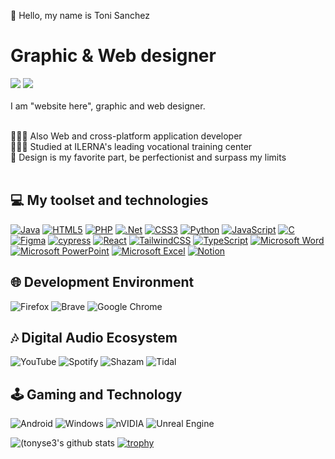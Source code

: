 👋 Hello, my name is Toni Sanchez
# Graphic & Web designer
<!-- ![Logo](https://github.com/tonyse3/GitHub-Profile/blob/e71dcd058e216ef2584e45ba65628aaac27e69f2/logo.png) -->
<a href="https://www.linkedin.com/in/tonyse3/">
<img src="https://img.shields.io/badge/linkedin-%230077B5.svg?style=for-the-badge&logo=linkedin&logoColor=white&text_decoration=none"></a>
<a href="mailto:tsanesc@gmail.com"><img src="https://img.shields.io/badge/Gmail-D14836?style=for-the-badge&logo=gmail&logoColor=white&text_decoration=none"></a>
<!--<a href="https://www.instagram.com/tonyse3/" target="_blank">
  <img src="https://img.shields.io/badge/Instagram-%23E4405F.svg?style=for-the-badge&logo=Instagram&logoColor=white"   
 alt="LinkedIn Profile">-->
</a><br/></br>
I am "website here", graphic and web designer.<br/><br/>

👩🏻‍💻 Also Web and cross-platform application developer<br/>
👩🏻‍🎓 Studied at ILERNA's leading vocational training center<br/>
🎨 Design is my favorite part, be perfectionist and surpass my limits
<br/><br/>

## 💻 My toolset and technologies <!-- https://github.com/Ileriayo/markdown-badges -->
[![Java](https://img.shields.io/badge/java-%23ED8B00.svg?style=for-the-badge&logo=openjdk&logoColor=white)](https://www.java.com)
[![HTML5](https://img.shields.io/badge/html5-%23E34F26.svg?style=for-the-badge&logo=html5&logoColor=white)](https://www.google.com)
[![PHP](https://img.shields.io/badge/php-%23777BB4.svg?style=for-the-badge&logo=php&logoColor=white)](https://www..com)
[![.Net](https://img.shields.io/badge/.NET-5C2D91?style=for-the-badge&logo=.net&logoColor=white)](https://www..com)
[![CSS3](https://img.shields.io/badge/css3-%231572B6.svg?style=for-the-badge&logo=css3&logoColor=white)](https://www..com)
[![Python](https://img.shields.io/badge/python-3670A0?style=for-the-badge&logo=python&logoColor=ffdd54)](https://www..com)
[![JavaScript](https://img.shields.io/badge/javascript-%23323330.svg?style=for-the-badge&logo=javascript&logoColor=%23F7DF1E)](https://www..com)
[![C](https://img.shields.io/badge/c-%2300599C.svg?style=for-the-badge&logo=c&logoColor=white)](https://www..com)
<br/>
[![Figma](https://img.shields.io/badge/figma-%23F24E1E.svg?style=for-the-badge&logo=figma&logoColor=white)](https://www..com)
[![cypress](https://img.shields.io/badge/-cypress-%23E5E5E5?style=for-the-badge&logo=cypress&logoColor=058a5e)](https://www..com)
[![React](https://img.shields.io/badge/react-%2320232a.svg?style=for-the-badge&logo=react&logoColor=%2361DAFB)](https://www..com)
[![TailwindCSS](https://img.shields.io/badge/tailwindcss-%2338B2AC.svg?style=for-the-badge&logo=tailwind-css&logoColor=white)](https://www..com)
[![TypeScript](https://img.shields.io/badge/typescript-%23007ACC.svg?style=for-the-badge&logo=typescript&logoColor=white)](https://www..com)
[![Microsoft Word](https://img.shields.io/badge/Microsoft_Word-2B579A?style=for-the-badge&logo=microsoft-word&logoColor=white)](https://www.microsoft.com/microsoft-365/word)
[![Microsoft PowerPoint](https://img.shields.io/badge/Microsoft_PowerPoint-B7472A?style=for-the-badge&logo=microsoft-powerpoint&logoColor=white)](https://www.microsoft.com/microsoft-365/powerpoint)
[![Microsoft Excel](https://img.shields.io/badge/Microsoft_Excel-217346?style=for-the-badge&logo=microsoft-excel&logoColor=white)](https://www.microsoft.com/microsoft-365/excel)
[![Notion](https://img.shields.io/badge/Notion-%23000000.svg?style=for-the-badge&logo=notion&logoColor=white)](https://www.notion.so)

## 🌐 Development Environment
![Firefox](https://img.shields.io/badge/Firefox-FF7139?style=for-the-badge&logo=Firefox-Browser&logoColor=white)
![Brave](https://img.shields.io/badge/Brave-FB542B?style=for-the-badge&logo=Brave&logoColor=white)
![Google Chrome](https://img.shields.io/badge/Google%20Chrome-4285F4?style=for-the-badge&logo=GoogleChrome&logoColor=white)

## 🎶 Digital Audio Ecosystem

![YouTube](https://img.shields.io/badge/YouTube-%23FF0000.svg?style=for-the-badge&logo=YouTube&logoColor=white)
![Spotify](https://img.shields.io/badge/Spotify-1ED760?style=for-the-badge&logo=spotify&logoColor=white)
![Shazam](https://img.shields.io/badge/shazam-1476FE?style=for-the-badge&logo=shazam&logoColor=white)
![Tidal](https://img.shields.io/badge/tidal-00FFFF?style=for-the-badge&logo=tidal&logoColor=black)

## 🕹️ Gaming and Technology

![Android](https://img.shields.io/badge/Android-3DDC84?style=for-the-badge&logo=android&logoColor=white)
![Windows](https://img.shields.io/badge/Windows-0078D6?style=for-the-badge&logo=windows&logoColor=white)
![nVIDIA](https://img.shields.io/badge/nVIDIA-%2376B900.svg?style=for-the-badge&logo=nVIDIA&logoColor=white)
![Unreal Engine](https://img.shields.io/badge/unrealengine-%23313131.svg?style=for-the-badge&logo=unrealengine&logoColor=white)
<br/>
<!--![Riot Games](https://img.shields.io/badge/riotgames-D32936.svg?style=for-the-badge&logo=riotgames&logoColor=white)
![Square Enix](https://img.shields.io/badge/SquareEnix-%23ED1C24.svg?style=for-the-badge&logo=SquareEnix&logoColor=white)
![Epic Games](https://img.shields.io/badge/epicgames-%23313131.svg?style=for-the-badge&logo=epicgames&logoColor=white)
![Steam](https://img.shields.io/badge/steam-%23000000.svg?style=for-the-badge&logo=steam&logoColor=white)
<br/>
![Playstation](https://img.shields.io/badge/Playstation-003791?style=for-the-badge&logo=playstation&logoColor=white)
![Playstation 2](https://img.shields.io/badge/Playstation%202-003791?style=for-the-badge&logo=playstation-2&logoColor=white)
![Playstation 3](https://img.shields.io/badge/Playstation%203-003791?style=for-the-badge&logo=playstation-3&logoColor=white)
![Playstation 4](https://img.shields.io/badge/Playstation%204-003791?style=for-the-badge&logo=playstation-4&logoColor=white)
![Playstation 5](https://img.shields.io/badge/Playstation%205-003791?style=for-the-badge&logo=playstation-5&logoColor=white)
<br/>
![3DS](https://img.shields.io/badge/3DS-D12228?style=for-the-badge&logo=nintendo-3ds&logoColor=white)
![Switch](https://img.shields.io/badge/Switch-E60012?style=for-the-badge&logo=nintendo-switch&logoColor=white) -->

<!-- GitHub stats from https://github.com/tonyse3/github-readme-stats -->
![(tonyse3's github stats](https://github-readme-stats.vercel.app/api?username=tonyse3&count_private=true&show_icons=true&theme=radical&hide_rank=false)
[![trophy](https://github-profile-trophy.vercel.app/?username=tonyse3&theme=onedark)](https://github.com/ryo-ma/github-profile-trophy)

